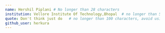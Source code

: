 ```yaml
---
name: Hershil Piplani # No longer than 28 characters
institution: Vellore Institute Of Technology,Bhopal  # no longer than 58 characters
quote: Don't think just do   # no longer than 100 characters, avoid using quotes(") to guarantee the format remains the same.
github_user: herkura
---
```

